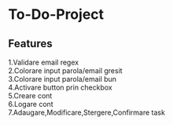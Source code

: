 ﻿# To-Do-Project  

## Features  
1.Validare email regex  
2.Colorare input parola/email gresit  
3.Colorare input parola/email bun  
4.Activare button prin checkbox  
5.Creare cont  
6.Logare cont  
7.Adaugare,Modificare,Stergere,Confirmare task  
